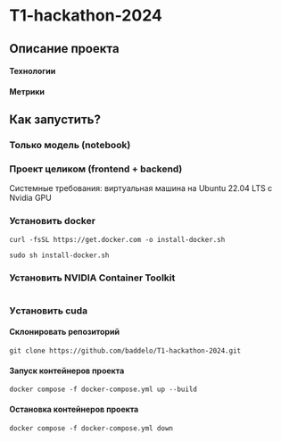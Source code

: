 # T1-hackathon-2024

## Описание проекта

#### Технологии

#### Метрики


## Как запустить?

### 

### Только модель (notebook)

### Проект целиком (frontend + backend)

Системные требования: виртуальная машина на Ubuntu 22.04 LTS с Nvidia GPU

### Установить docker

```shell
curl -fsSL https://get.docker.com -o install-docker.sh
```
```shell
sudo sh install-docker.sh
```


### Установить NVIDIA Container Toolkit 

```shell

```
### Уcтановить cuda

#### Склонировать репозиторий

```shell
git clone https://github.com/baddelo/T1-hackathon-2024.git
```

####

#### Запуск контейнеров проекта
```shell
docker compose -f docker-compose.yml up --build
```

#### Остановка контейнеров проекта
```shell
docker compose -f docker-compose.yml down
```
